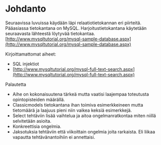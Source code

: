 # Johdanto

Seuraavissa luvuissa käydään läpi relaatiotietokannan eri piirteitä. Pääasiassa tietokantana on MySQL. Harjoitustietokantana käytetään seuraavasta lähteestä löytyvää tietokantaa. [http://www.mysqltutorial.org/mysql-sample-database.aspx](http://www.mysqltutorial.org/mysql-sample-database.aspx)

Kirjoittamattomat aiheet:

* SQL injektiot
* [http://www.mysqltutorial.org/mysql-full-text-search.aspx](http://www.mysqltutorial.org/mysql-full-text-search.aspx)

Palautetta

* Aihe on kokonaisuutena tärkeä mutta vaatisi laajempaa toteutusta opintopisteiden määrällä.
* Classicmodels tietokantana ihan toimiva esimerkkeineen mutta tietomäärä ja laajuus pieni niin vaikea keksiä esimerkkejä.
* Select tehtäviin lisää vaihtelua ja aitoa ongelmanratkontaa miten niillä selvitetään asioita.
* Konkreettisia ongelmia.
* Jaksotuksia tehtäviin että viikoittain ongelmia joita rarkaista. Eli liikaa vapautta tehtävänantoihiin ei annettaisi.



